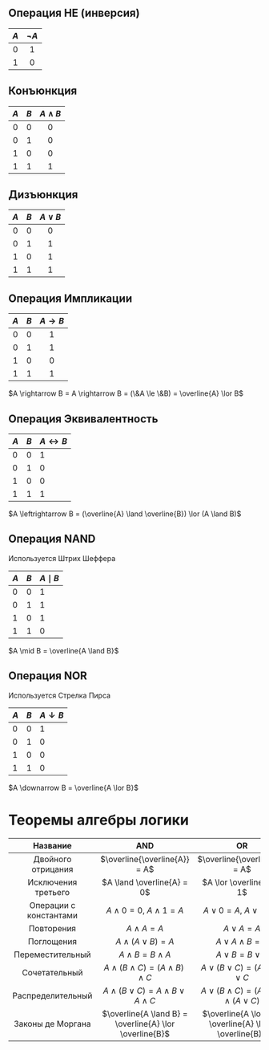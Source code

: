 ## Операция НЕ (инверсия)

| $А$ | $\neg А$ |
| :-: | :------: |
|  0  |    1     |
|  1  |    0     |


## Конъюнкция

|  $A$  |  $B$  |  $A \land B$  |
|:---:|:---:|:---:|
|  0  |  0  | 0    |
|  0  |  1  | 0    |
|  1  |  0  | 0    |
|  1  |  1  | 1    |


## Дизъюнкция

|  $A$  |  $B$  |  $A \lor B$  |
|:---:|:---:|:---:|
|  0  |  0  |  0  |
|  0  |  1  |  1  |
|  1  |  0  |  1  |
|  1  |  1  |  1  |


## Операция Импликации

| $A$ | $B$ | $A \rightarrow B$ |
| :-: | :-: | :---------------: |
|  0  |  0  |         1         |
|  0  |  1  |         1         |
|  1  |  0  |         0         |
|  1  |  1  |         1         |
$A \rightarrow B = A \rightarrow B = (\&A \le \&B) = \overline{A} \lor B$


## Операция Эквивалентность

| $A$ | $B$ | $A \leftrightarrow B$ |
| --- | --- | --------------------- |
| 0   | 0   | 1                     |
| 0   | 1   | 0                     |
| 1   | 0   | 0                     |
| 1   | 1   | 1                     |

$A \leftrightarrow B = (\overline{A} \land \overline{B}) \lor (A \land B)$

## Операция NAND
Используется Штрих Шеффера

| $A$ | $B$ | $A \mid B$ |
| --- | --- | ---------- |
| 0   | 0   | 1          |
| 0   | 1   | 1          |
| 1   | 0   | 1          |
| 1   | 1   | 0          |

$A \mid B = \overline{A \land B}$

## Операция NOR
Используется Стрелка Пирса

| $A$ | $B$ | $A \downarrow B$ |
| --- | --- | ---------------- |
| 0   | 0   | 1                |
| 0   | 1   | 0                |
| 1   | 0   | 0                |
| 1   | 1   | 0                |

$A \downarrow B = \overline{A \lor B}$


# Теоремы алгебры логики

|        Название        |                           AND                           |                           OR                            |
| :--------------------: | :-----------------------------------------------------: | :-----------------------------------------------------: |
|   Двойного отрицания   |              $\overline{\overline{A}} = A$              |              $\overline{\overline{A}} = A$              |
|  Исключения третьего   |               $A \land \overline{A} = 0$                |                $A \lor \overline{A} = 1$                |
| Операции с константами |            $A \land 0 = 0$, $A \land 1 = A$             |             $A \lor 0 = A$, $A \lor 1 = 1$              |
|       Повторения       |                     $A \land A = A$                     |                     $A \lor A = A$                      |
|       Поглощения       |                $A \land (A \lor B) = A$                 |                 $A \lor A \land B = A$                  |
|    Переместительный    |                 $A \land B = B \land A$                 |                  $A \lor B = B \lor A$                  |
|     Сочетательный      |       $A \land (B \land C) = (A \land B) \land C$       |         $A \lor (B \lor C) = (A \lor B) \lor C$         |
|   Распределительный    |     $A \land (B \lor C) = A \land B \lor A \land C$     |   $A \lor (B \land C) = (A \lor B) \land (A \lor C)$    |
|   Законы де Моргана    | $\overline{A \land B} = \overline{A} \lor \overline{B}$ | $\overline{A \lor B} = \overline{A} \land \overline{B}$ |
